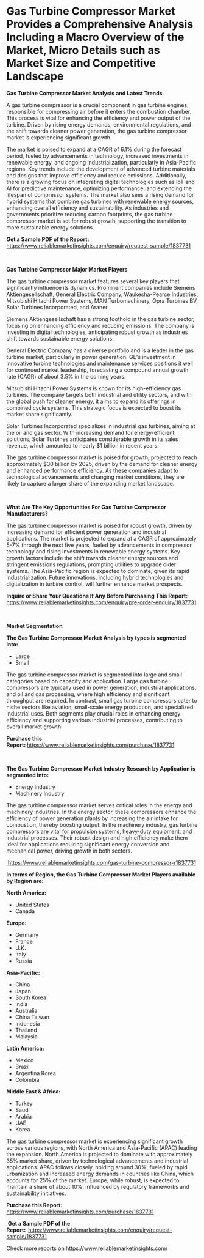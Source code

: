 <p><h1>Gas Turbine Compressor Market Provides a Comprehensive Analysis Including a Macro Overview of the Market, Micro Details such as Market Size and Competitive Landscape</h1></p><p><strong>Gas Turbine Compressor Market Analysis and Latest Trends</strong></p>
<p><p>A gas turbine compressor is a crucial component in gas turbine engines, responsible for compressing air before it enters the combustion chamber. This process is vital for enhancing the efficiency and power output of the turbine. Driven by rising energy demands, environmental regulations, and the shift towards cleaner power generation, the gas turbine compressor market is experiencing significant growth.</p><p>The market is poised to expand at a CAGR of 6.1% during the forecast period, fueled by advancements in technology, increased investments in renewable energy, and ongoing industrialization, particularly in Asia-Pacific regions. Key trends include the development of advanced turbine materials and designs that improve efficiency and reduce emissions. Additionally, there is a growing focus on integrating digital technologies such as IoT and AI for predictive maintenance, optimizing performance, and extending the lifespan of compressor systems. The market also sees a rising demand for hybrid systems that combine gas turbines with renewable energy sources, enhancing overall efficiency and sustainability. As industries and governments prioritize reducing carbon footprints, the gas turbine compressor market is set for robust growth, supporting the transition to more sustainable energy solutions.</p></p>
<p><strong>Get a Sample PDF of the Report:&nbsp;</strong> <a href="https://www.reliablemarketinsights.com/enquiry/request-sample/1837731?utm_campaign=2281&utm_medium=2&utm_source=Github&utm_content=ia&utm_term=22022025&utm_id=gas-turbine-compressor">https://www.reliablemarketinsights.com/enquiry/request-sample/1837731</a></p>
<p>&nbsp;</p>
<p><strong>Gas Turbine Compressor Major Market Players</strong></p>
<p><p>The gas turbine compressor market features several key players that significantly influence its dynamics. Prominent companies include Siemens Aktiengesellschaft, General Electric Company, Waukesha-Pearce Industries, Mitsubishi Hitachi Power Systems, MAN Turbomachinery, Opra Turbines BV, Solar Turbines Incorporated, and Araner. </p><p>Siemens Aktiengesellschaft has a strong foothold in the gas turbine sector, focusing on enhancing efficiency and reducing emissions. The company is investing in digital technologies, anticipating robust growth as industries shift towards sustainable energy solutions. </p><p>General Electric Company has a diverse portfolio and is a leader in the gas turbine market, particularly in power generation. GE's investment in innovative turbine technologies and maintenance services positions it well for continued market leadership, forecasting a compound annual growth rate (CAGR) of about 3.5% in the coming years.</p><p>Mitsubishi Hitachi Power Systems is known for its high-efficiency gas turbines. The company targets both industrial and utility sectors, and with the global push for cleaner energy, it aims to expand its offerings in combined cycle systems. This strategic focus is expected to boost its market share significantly.</p><p>Solar Turbines Incorporated specializes in industrial gas turbines, aiming at the oil and gas sector. With increasing demand for energy-efficient solutions, Solar Turbines anticipates considerable growth in its sales revenue, which amounted to nearly $1 billion in recent years.</p><p>The gas turbine compressor market is poised for growth, projected to reach approximately $30 billion by 2025, driven by the demand for cleaner energy and enhanced performance efficiency. As these companies adapt to technological advancements and changing market conditions, they are likely to capture a larger share of the expanding market landscape.</p></p>
<p>&nbsp;</p>
<p><strong>What Are The Key Opportunities For Gas Turbine Compressor Manufacturers?</strong></p>
<p><p>The gas turbine compressor market is poised for robust growth, driven by increasing demand for efficient power generation and industrial applications. The market is projected to expand at a CAGR of approximately 5-7% through the next five years, fueled by advancements in compressor technology and rising investments in renewable energy systems. Key growth factors include the shift towards cleaner energy sources and stringent emissions regulations, prompting utilities to upgrade older systems. The Asia-Pacific region is expected to dominate, given its rapid industrialization. Future innovations, including hybrid technologies and digitalization in turbine control, will further enhance market prospects.</p></p>
<p><strong>Inquire or Share Your Questions If Any Before Purchasing This Report:</strong> <a href="https://www.reliablemarketinsights.com/enquiry/pre-order-enquiry/1837731?utm_campaign=2281&utm_medium=2&utm_source=Github&utm_content=ia&utm_term=22022025&utm_id=gas-turbine-compressor">https://www.reliablemarketinsights.com/enquiry/pre-order-enquiry/1837731</a></p>
<p>&nbsp;</p>
<p><strong>Market Segmentation</strong></p>
<p><strong>The Gas Turbine Compressor Market Analysis by types is segmented into:</strong></p>
<p><ul><li>Large</li><li>Small</li></ul></p>
<p><p>The gas turbine compressor market is segmented into large and small categories based on capacity and application. Large gas turbine compressors are typically used in power generation, industrial applications, and oil and gas processing, where high efficiency and significant throughput are required. In contrast, small gas turbine compressors cater to niche sectors like aviation, small-scale energy production, and specialized industrial uses. Both segments play crucial roles in enhancing energy efficiency and supporting various industrial processes, contributing to overall market growth.</p></p>
<p><strong>Purchase this Report:&nbsp;</strong><a href="https://www.reliablemarketinsights.com/purchase/1837731?utm_campaign=2281&utm_medium=2&utm_source=Github&utm_content=ia&utm_term=22022025&utm_id=gas-turbine-compressor">https://www.reliablemarketinsights.com/purchase/1837731</a></p>
<p>&nbsp;</p>
<p><strong>The Gas Turbine Compressor Market Industry Research by Application is segmented into:</strong></p>
<p><ul><li>Energy Industry</li><li>Machinery Industry</li></ul></p>
<p><p>The gas turbine compressor market serves critical roles in the energy and machinery industries. In the energy sector, these compressors enhance the efficiency of power generation plants by increasing the air intake for combustion, thereby boosting output. In the machinery industry, gas turbine compressors are vital for propulsion systems, heavy-duty equipment, and industrial processes. Their robust design and high efficiency make them ideal for applications requiring significant energy conversion and mechanical power, driving growth in both sectors.</p></p>
<p><a href="https://www.reliablemarketinsights.com/gas-turbine-compressor-r1837731?utm_campaign=2281&utm_medium=2&utm_source=Github&utm_content=ia&utm_term=22022025&utm_id=gas-turbine-compressor">&nbsp;https://www.reliablemarketinsights.com/gas-turbine-compressor-r1837731</a></p>
<p><strong>In terms of Region, the Gas Turbine Compressor Market Players available by Region are:</strong></p>
<p>
    <p> <strong> North America: </strong>
        <ul>
            <li>United States</li>
            <li>Canada</li>
        </ul>
        </p> 
    <p> <strong> Europe: </strong>
        <ul>
            <li>Germany</li>
            <li>France</li>
            <li>U.K.</li>
            <li>Italy</li>
            <li>Russia</li>
        </ul>
        </p> 
    <p> <strong> Asia-Pacific: </strong>
        <ul>
            <li>China</li>
            <li>Japan</li>
            <li>South Korea</li>
            <li>India</li>
            <li>Australia</li>
            <li>China Taiwan</li>
            <li>Indonesia</li>
            <li>Thailand</li>
            <li>Malaysia</li>
        </ul>
        </p> 
    <p> <strong> Latin America: </strong>
        <ul>
            <li>Mexico</li>
            <li>Brazil</li>
            <li>Argentina Korea</li>
            <li>Colombia</li>
        </ul>
        </p> 
    <p> <strong> Middle East & Africa: </strong>
        <ul>
            <li>Turkey</li>
            <li>Saudi</li>
            <li>Arabia</li>
            <li>UAE</li>
            <li>Korea</li>
        </ul>
    </p>
    </p>
<p><p>The gas turbine compressor market is experiencing significant growth across various regions, with North America and Asia-Pacific (APAC) leading the expansion. North America is projected to dominate with approximately 35% market share, driven by technological advancements and industrial applications. APAC follows closely, holding around 30%, fueled by rapid urbanization and increased energy demands in countries like China, which accounts for 25% of the market. Europe, while robust, is expected to maintain a share of about 10%, influenced by regulatory frameworks and sustainability initiatives.</p></p>
<p><strong>Purchase this Report: </strong><a href="https://www.reliablemarketinsights.com/purchase/1837731?utm_campaign=2281&utm_medium=2&utm_source=Github&utm_content=ia&utm_term=22022025&utm_id=gas-turbine-compressor">https://www.reliablemarketinsights.com/purchase/1837731</a></p>
<p>&nbsp;<strong>Get a Sample PDF of the Report:&nbsp;&nbsp;</strong><a href="https://www.reliablemarketinsights.com/enquiry/request-sample/1837731?utm_campaign=2281&utm_medium=2&utm_source=Github&utm_content=ia&utm_term=22022025&utm_id=gas-turbine-compressor">https://www.reliablemarketinsights.com/enquiry/request-sample/1837731</a></p>
<p><strong></strong></p>
<p>Check more reports on <a href="https://www.reliablemarketinsights.com/?utm_campaign=2281&utm_medium=2&utm_source=Github&utm_content=ia&utm_term=22022025&utm_id=gas-turbine-compressor">https://www.reliablemarketinsights.com/</a></p>
